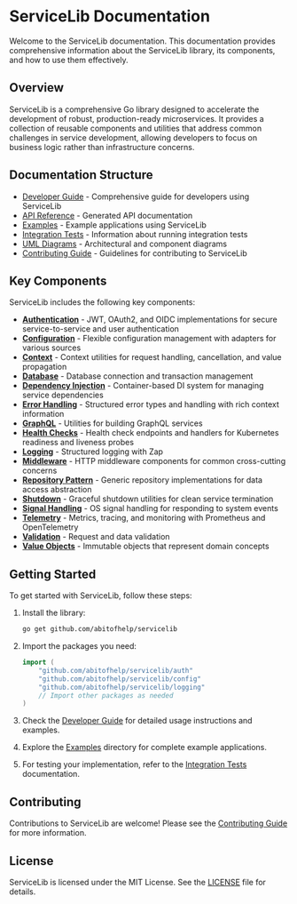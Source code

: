 # ServiceLib Documentation

Welcome to the ServiceLib documentation. This documentation provides comprehensive information about the ServiceLib library, its components, and how to use them effectively.

## Overview

ServiceLib is a comprehensive Go library designed to accelerate the development of robust, production-ready microservices. It provides a collection of reusable components and utilities that address common challenges in service development, allowing developers to focus on business logic rather than infrastructure concerns.

## Documentation Structure

- [Developer Guide](ServiceLib_Developer_Guide.md) - Comprehensive guide for developers using ServiceLib
- [API Reference](https://pkg.go.dev/github.com/abitofhelp/servicelib) - Generated API documentation
- [Examples](../examples/) - Example applications using ServiceLib
- [Integration Tests](Integration_Tests.md) - Information about running integration tests
- [UML Diagrams](diagrams/README.md) - Architectural and component diagrams
- [Contributing Guide](../CONTRIBUTING.md) - Guidelines for contributing to ServiceLib

## Key Components

ServiceLib includes the following key components:

- **[Authentication](../auth/README.md)** - JWT, OAuth2, and OIDC implementations for secure service-to-service and user authentication
- **[Configuration](../config/README.md)** - Flexible configuration management with adapters for various sources
- **[Context](../context/README.md)** - Context utilities for request handling, cancellation, and value propagation
- **[Database](../db/README.md)** - Database connection and transaction management
- **[Dependency Injection](../di/README.md)** - Container-based DI system for managing service dependencies
- **[Error Handling](../errors/README.md)** - Structured error types and handling with rich context information
- **[GraphQL](../graphql/README.md)** - Utilities for building GraphQL services
- **[Health Checks](../health/README.md)** - Health check endpoints and handlers for Kubernetes readiness and liveness probes
- **[Logging](../logging/README.md)** - Structured logging with Zap
- **[Middleware](../middleware/README.md)** - HTTP middleware components for common cross-cutting concerns
- **[Repository Pattern](../repository/README.md)** - Generic repository implementations for data access abstraction
- **[Shutdown](../shutdown/README.md)** - Graceful shutdown utilities for clean service termination
- **[Signal Handling](../signal/README.md)** - OS signal handling for responding to system events
- **[Telemetry](../telemetry/README.md)** - Metrics, tracing, and monitoring with Prometheus and OpenTelemetry
- **[Validation](../validation/README.md)** - Request and data validation
- **[Value Objects](../valueobject/README.md)** - Immutable objects that represent domain concepts

## Getting Started

To get started with ServiceLib, follow these steps:

1. Install the library:
   ```bash
   go get github.com/abitofhelp/servicelib
   ```

2. Import the packages you need:
   ```go
   import (
       "github.com/abitofhelp/servicelib/auth"
       "github.com/abitofhelp/servicelib/config"
       "github.com/abitofhelp/servicelib/logging"
       // Import other packages as needed
   )
   ```

3. Check the [Developer Guide](ServiceLib_Developer_Guide.md) for detailed usage instructions and examples.

4. Explore the [Examples](../examples/) directory for complete example applications.

5. For testing your implementation, refer to the [Integration Tests](Integration_Tests.md) documentation.

## Contributing

Contributions to ServiceLib are welcome! Please see the [Contributing Guide](../CONTRIBUTING.md) for more information.

## License

ServiceLib is licensed under the MIT License. See the [LICENSE](../LICENSE) file for details.